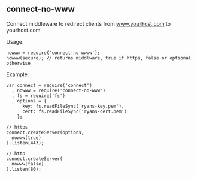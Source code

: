 connect-no-www
--------------

Connect middleware to redirect clients from www.yourhost.com to yourhost.com

Usage:

    nowww = require('connect-no-wwww');
    nowww(secure); // returns middlware, true if https, false or optional otherwise
    
Example:

    var connect = require('connect')
      , nowww = require('connect-no-www')
      , fs = require('fs')
      , options = {
          key: fs.readFileSync('ryans-key.pem'),
          cert: fs.readFileSync('ryans-cert.pem')
        };

    // https
    connect.createServer(options, 
      nowww(true)
    ).listen(443);

    // http
    connect.createServer(
      nowww(false)
    ).listen(80);
